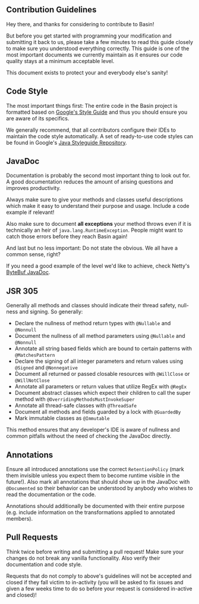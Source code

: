 Contribution Guidelines
-----------------------

Hey there, and thanks for considering to contribute to Basin!

But before you get started with programming your modification and submitting it back to us, please
take a few minutes to read this guide closely to make sure you understood everything correctly. This
guide is one of the most important documents we currently maintain as it ensures our code quality
stays at a minimum acceptable level.

This document exists to protect your and everybody else's sanity!

Code Style
----------

The most important things first: The entire code in the Basin project is formatted based on
[Google's Style Guide][Google Java Style] and thus you should ensure you are aware of its specifics.

We generally recommend, that all contributors configure their IDEs to maintain the code style
automatically. A set of ready-to-use code styles can be found in Google's
[Java Styleguide Repository][Google Java Style Presets].

[Google Java Style]: https://google.github.io/styleguide/javaguide.html
[Google Java Style Presets]: https://github.com/google/styleguide

JavaDoc
-------

Documentation is probably the second most important thing to look out for. A good documentation
reduces the amount of arising questions and improves productivity.

Always make sure to give your methods and classes useful descriptions which make it easy to
understand their purpose and usage. Include a code example if relevant!

Also make sure to document **all exceptions** your method throws even if it is technically an heir
of `java.lang.RuntimeException`. People might want to catch those errors before they reach Basin
again!

And last but no less important: Do not state the obvious. We all have a common sense, right?

If you need a good example of the level we'd like to achieve, check Netty's [ByteBuf JavaDoc][ByteBuf Doc].

[ByteBuf Doc]: https://github.com/netty/netty/blob/4.1/buffer/src/main/java/io/netty/buffer/ByteBuf.java#L32

JSR 305
-------

Generally all methods and classes should indicate their thread safety, null-ness and signing. So
generally:

* Declare the nullness of method return types with `@Nullable` and `@Nonnull`
* Document the nullness of all method parameters using `@Nullable` and `@Nonnull`
* Annotate all string based fields which are bound to certain patterns with `@MatchesPattern`
* Declare the signing of all integer parameters and return values using `@Signed` and `@Nonnegative`
* Document all returned or passed closable resources with `@WillClose` or `@WillNotClose`
* Annotate all parameters or return values that utilize RegEx with `@RegEx`
* Document abstract classes which expect their children to call the super method with `@OverridingMethodsMustInvokeSuper`
* Annotate all thread-safe classes with `@ThreadSafe`
* Document all methods and fields guarded by a lock with `@GuardedBy`
* Mark immutable classes as `@Immutable`

This method ensures that any developer's IDE is aware of nullness and common pitfalls without the
need of checking the JavaDoc directly.

Annotations
-----------

Ensure all introduced annotations use the correct `RetentionPolicy` (mark them invisible unless you
expect them to become runtime visible in the future!). Also mark all annotations that should show up
in the JavaDoc with `@Documented` so their behavior can be understood by anybody who wishes to read
the documentation or the code.

Annotations should additionally be documented with their entire purpose (e.g. include information
on the transformations applied to annotated members).

Pull Requests
-------------

Think twice before writing and submitting a pull request! Make sure your changes do not break any
vanilla functionality. Also verify their documentation and code style.

Requests that do not comply to above's guidelines will not be accepted and closed if they fall
victim to in-activity (you will be asked to fix issues and given a few weeks time to do so before
your request is considered in-active and closed)!
